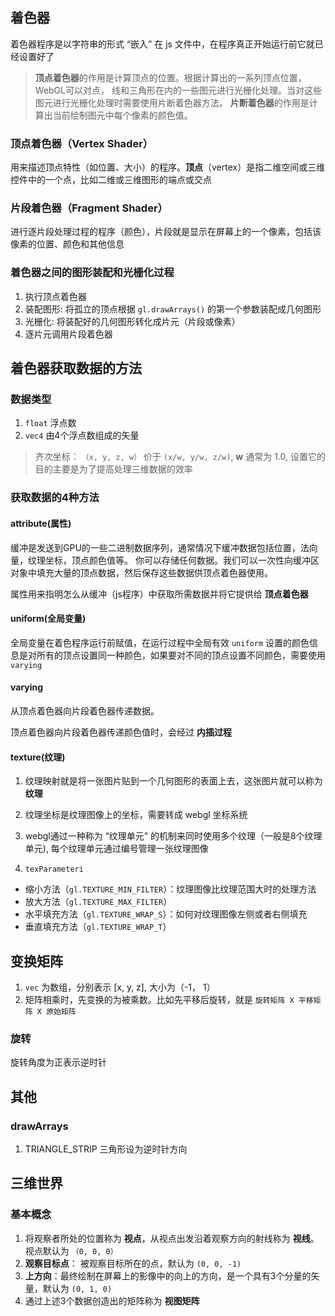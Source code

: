 ## 着色器
着色器程序是以字符串的形式 “嵌入” 在 js 文件中，在程序真正开始运行前它就已经设置好了

> **顶点着色器**的作用是计算顶点的位置。根据计算出的一系列顶点位置，WebGL可以对点， 线和三角形在内的一些图元进行光栅化处理。当对这些图元进行光栅化处理时需要使用片断着色器方法。 **片断着色器**的作用是计算出当前绘制图元中每个像素的颜色值。

### 顶点着色器（Vertex Shader）
用来描述顶点特性（如位置、大小）的程序。**顶点**（vertex）是指二维空间或三维控件中的一个点，比如二维或三维图形的端点或交点

### 片段着色器（Fragment Shader）
进行逐片段处理过程的程序（颜色），片段就是显示在屏幕上的一个像素，包括该像素的位置、颜色和其他信息


### 着色器之间的图形装配和光栅化过程
1. 执行顶点着色器
2. 装配图形: 将孤立的顶点根据 `gl.drawArrays()` 的第一个参数装配成几何图形
3. 光栅化: 将装配好的几何图形转化成片元（片段或像素）
4. 逐片元调用片段着色器

## 着色器获取数据的方法

### 数据类型
1. `float` 浮点数
2. `vec4` 由4个浮点数组成的矢量

> 齐次坐标： `（x, y, z, w）` 价于 `(x/w, y/w, z/w)`, **w** 通常为 1.0, 设置它的目的主要是为了提高处理三维数据的效率

### 获取数据的4种方法
#### attribute(属性)
缓冲是发送到GPU的一些二进制数据序列，通常情况下缓冲数据包括位置，法向量，纹理坐标，顶点颜色值等。 你可以存储任何数据。我们可以一次性向缓冲区对象中填充大量的顶点数据，然后保存这些数据供顶点着色器使用。

属性用来指明怎么从缓冲（js程序）中获取所需数据并将它提供给 **顶点着色器**

#### uniform(全局变量)
全局变量在着色程序运行前赋值，在运行过程中全局有效
`uniform` 设置的颜色信息是对所有的顶点设置同一种颜色，如果要对不同的顶点设置不同颜色，需要使用 `varying`

#### varying
从顶点着色器向片段着色器传递数据。

顶点着色器向片段着色器传递颜色值时，会经过 **内插过程**

#### texture(纹理)
1. 纹理映射就是将一张图片贴到一个几何图形的表面上去，这张图片就可以称为 **纹理**
2. 纹理坐标是纹理图像上的坐标，需要转成 webgl 坐标系统
3. webgl通过一种称为 “纹理单元” 的机制来同时使用多个纹理（一般是8个纹理单元), 每个纹理单元通过编号管理一张纹理图像

4. `texParameteri`
  - 缩小方法（`gl.TEXTURE_MIN_FILTER`）：纹理图像比纹理范围大时的处理方法
  - 放大方法（`gl.TEXTURE_MAX_FILTER`）
  - 水平填充方法（`gl.TEXTURE_WRAP_S`）：如何对纹理图像左侧或者右侧填充
  - 垂直填充方法（`gl.TEXTURE_WRAP_T`）


## 变换矩阵
1. `vec` 为数组，分别表示 [x, y, z], 大小为（-1， 1）
2. 矩阵相乘时，先变换的为被乘数。比如先平移后旋转，就是 `旋转矩阵 X 平移矩阵 X 原始矩阵`

### 旋转
旋转角度为正表示逆时针

## 其他
### drawArrays
1. TRIANGLE_STRIP 三角形设为逆时针方向

## 三维世界
### 基本概念
1. 将观察者所处的位置称为 **视点**，从视点出发沿着观察方向的射线称为 **视线**。视点默认为 `（0, 0, 0）`
2. **观察目标点**： 被观察目标所在的点，默认为 `(0, 0, -1)`
3. **上方向**：最终绘制在屏幕上的影像中的向上的方向，是一个具有3个分量的矢量，默认为 `(0, 1, 0)`
4. 通过上述3个数据创造出的矩阵称为 **视图矩阵**
